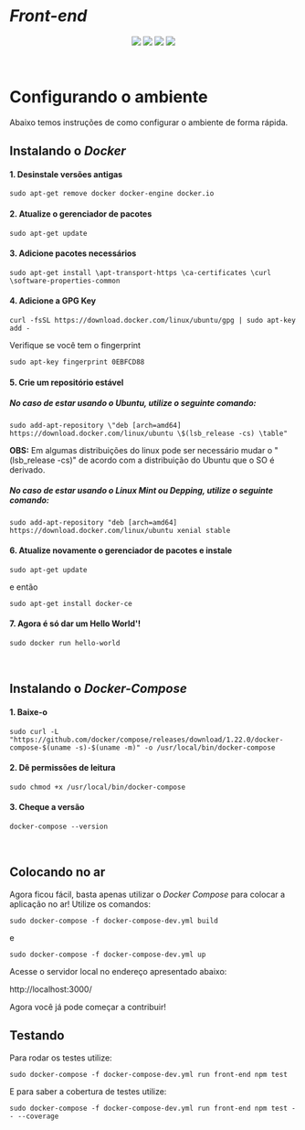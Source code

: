 # _Front-end_  

<div style="text-align: center"> 

<a href="https://travis-ci.com/Kalkuli/2018.2-Kalkuli_Front-End"><img src="https://travis-ci.com/Kalkuli/2018.2-Kalkuli_Front-End.svg?branch=master" /></a>
<a href="https://codeclimate.com/github/Kalkuli/2018.2-Kalkuli_Front-End/test_coverage"><img src="https://api.codeclimate.com/v1/badges/2a9aa6cb147af153a8c7/test_coverage" /></a>
<a href="https://codeclimate.com/github/Kalkuli/2018.2-Kalkuli_Front-End/maintainability"><img src="https://api.codeclimate.com/v1/badges/2a9aa6cb147af153a8c7/maintainability" /></a>
<a href="https://opensource.org/licenses/GPL-3.0"><img src="https://img.shields.io/badge/license-GPL-%235DA8C1.svg"/></a>

</div> 

<br>

# Configurando o ambiente
Abaixo temos instruções de como configurar o ambiente de forma rápida.   


## Instalando o _Docker_  

#### 1. Desinstale versões antigas

```sudo apt-get remove docker docker-engine docker.io```


#### 2. Atualize o gerenciador de pacotes

```sudo apt-get update```

#### 3. Adicione pacotes necessários

```sudo apt-get install \apt-transport-https \ca-certificates \curl \software-properties-common```

#### 4. Adicione a GPG Key

```curl -fsSL https://download.docker.com/linux/ubuntu/gpg | sudo apt-key add -```

 Verifique se você tem o fingerprint

```sudo apt-key fingerprint 0EBFCD88```

#### 5. Crie um repositório estável

##### No caso de estar usando o **Ubuntu**, utilize o seguinte comando:
```sudo add-apt-repository \"deb [arch=amd64] https://download.docker.com/linux/ubuntu \$(lsb_release -cs) \table"```

**OBS:** Em algumas distribuições do linux pode ser necessário mudar o "(lsb_release -cs)" de acordo com a distribuição do Ubuntu que o SO é derivado.

##### No caso de estar usando o **Linux Mint** ou **Depping**, utilize o seguinte comando:
```sudo add-apt-repository "deb [arch=amd64] https://download.docker.com/linux/ubuntu xenial stable```

#### 6. Atualize novamente o gerenciador de pacotes e instale

```sudo apt-get update```

e então

```sudo apt-get install docker-ce```


#### 7. Agora é só dar um Hello World'!

```sudo docker run hello-world```


<br>


## Instalando o _Docker-Compose_   

#### 1. Baixe-o

```sudo curl -L "https://github.com/docker/compose/releases/download/1.22.0/docker-compose-$(uname -s)-$(uname -m)" -o /usr/local/bin/docker-compose```

#### 2. Dê permissões de leitura

```sudo chmod +x /usr/local/bin/docker-compose```

#### 3. Cheque a versão

```docker-compose --version```



<br>

## Colocando no ar
Agora ficou fácil, basta apenas utilizar o _Docker Compose_ para colocar a aplicação no ar! Utilize os comandos:

```sudo docker-compose -f docker-compose-dev.yml build```

e

```sudo docker-compose -f docker-compose-dev.yml up```

Acesse o servidor local no endereço apresentado abaixo:

http://localhost:3000/


Agora você já pode começar a contribuir!


## Testando

Para rodar os testes utilize:

```sudo docker-compose -f docker-compose-dev.yml run front-end npm test```

E para saber a cobertura de testes utilize:

```sudo docker-compose -f docker-compose-dev.yml run front-end npm test -- --coverage```
